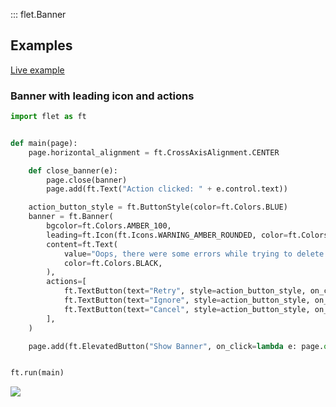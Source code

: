 ::: flet.Banner

## Examples

[Live example](https://flet-controls-gallery.fly.dev/dialogs/banner)

### Banner with leading icon and actions



```python
import flet as ft


def main(page):
    page.horizontal_alignment = ft.CrossAxisAlignment.CENTER

    def close_banner(e):
        page.close(banner)
        page.add(ft.Text("Action clicked: " + e.control.text))

    action_button_style = ft.ButtonStyle(color=ft.Colors.BLUE)
    banner = ft.Banner(
        bgcolor=ft.Colors.AMBER_100,
        leading=ft.Icon(ft.Icons.WARNING_AMBER_ROUNDED, color=ft.Colors.AMBER, size=40),
        content=ft.Text(
            value="Oops, there were some errors while trying to delete the file. What would you like me to do?",
            color=ft.Colors.BLACK,
        ),
        actions=[
            ft.TextButton(text="Retry", style=action_button_style, on_click=close_banner),
            ft.TextButton(text="Ignore", style=action_button_style, on_click=close_banner),
            ft.TextButton(text="Cancel", style=action_button_style, on_click=close_banner),
        ],
    )

    page.add(ft.ElevatedButton("Show Banner", on_click=lambda e: page.open(banner)))


ft.run(main)
```


<img src="/img/docs/controls/banner/banner-with-custom-content.gif" className="screenshot-40"/>
